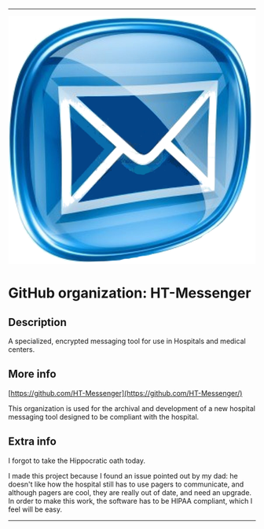 
***

![HTM.png failed to load. The file may be missing or corrupt. Check the file path for errors first.](/AdditionalInfo/2/HT-Messenger/HTM.png)

# GitHub organization: HT-Messenger

## Description

A specialized, encrypted messaging tool for use in Hospitals and medical centers.

## More info

[https://github.com/HT-Messenger](https://github.com/HT-Messenger/)

This organization is used for the archival and development of a new hospital messaging tool designed to be compliant with the hospital.

## Extra info

I forgot to take the Hippocratic oath today.

I made this project because I found an issue pointed out by my dad: he doesn't like how the hospital still has to use pagers to communicate, and although pagers are cool, they are really out of date, and need an upgrade. In order to make this work, the software has to be HIPAA compliant, which I feel will be easy.

***

